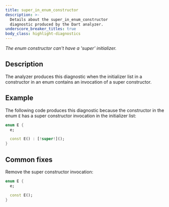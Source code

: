```yaml
---
title: super_in_enum_constructor
description: >-
  Details about the super_in_enum_constructor
  diagnostic produced by the Dart analyzer.
underscore_breaker_titles: true
body_class: highlight-diagnostics
---
```


_The enum constructor can't have a 'super' initializer._

## Description

The analyzer produces this diagnostic when the initializer list in a
constructor in an enum contains an invocation of a super constructor.

## Example

The following code produces this diagnostic because the constructor in
the enum `E` has a super constructor invocation in the initializer list:

```dart
enum E {
  e;

  const E() : [!super!]();
}
```

## Common fixes

Remove the super constructor invocation:

```dart
enum E {
  e;

  const E();
}
```
